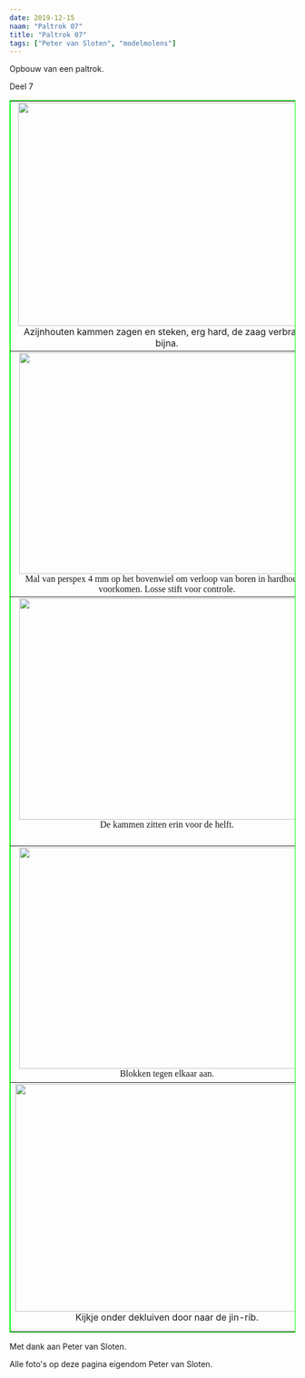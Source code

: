 ```yaml
---
date: 2019-12-15
naam: "Paltrok 07"
title: "Paltrok 07"
tags: ["Peter van Sloten", "modelmolens"]
---
```


Opbouw van een paltrok.

Deel 7

<table border="1" width="100%" style="border-collapse: collapse" bordercolor="#00FF00">
	<tr>
		<td width="531" align="center" valign="top">
		<img src="/images/modelmolens/peter%20van%20sloten/paltrok/Opbouw%20paltrok%2024-1-2011-1-.jpg" width="526" height="394"><br>
		<span lang="nl">A</span>zijnhouten kammen zagen en steken, erg hard, de 
		zaag verbrandt bijna.</td>
		<td align="center" valign="top">
		<img src="/images/modelmolens/peter%20van%20sloten/paltrok/Opbouw%20paltrok%2024-1-2011-2-.jpg" width="526" height="394"><br>
		<span style="font-family: Times New Roman"><span lang="nl">A</span>lles 
		gezaagd en gestoken, 3 mm dik, 27 mm lang in ruwe vorm.</span></td>
	</tr>
	<tr>
		<td width="531" align="center" valign="top">
		<img src="/images/modelmolens/peter%20van%20sloten/paltrok/Opbouw%20paltrok%2024-1-2011-3-.jpg" width="521" height="390"><br>
		<span style="font-size: 14.0pt; font-family: Arial,sans-serif"> </span><font face="Times New Roman"><span lang="nl">M</span>al 
		van perspex 4 mm op het bovenwiel om verloop van boren in hardhout te 
		voorkomen. Losse stift voor controle.</font></td>
		<td align="center" valign="top">
		<img src="/images/modelmolens/peter%20van%20sloten/paltrok/Opbouw%20paltrok%2024-1-2011-4-.jpg" width="524" height="392"><br>
		<span style="font-family: Times New Roman"><span lang="nl">M</span>al 
		van perspex 4 mm voor krukwiel.</span></td>
	</tr>
	<tr>
		<td width="531" align="center" valign="top">
		<img src="/images/modelmolens/peter%20van%20sloten/paltrok/Opbouw%20paltrok%2024-1-2011-5-.jpg" width="521" height="390"><br>
		<span style="font-family: Times New Roman"><span lang="nl">D</span>e 
		kammen zitten erin voor de helft.</span></td>
		<td align="center" valign="top">
		<img src="/images/modelmolens/peter%20van%20sloten/paltrok/Opbouw%20paltrok%2024-1-2011-6-.jpg" width="524" height="392"><br>
		<span lang="nl">J</span>in-rib merbau, 3 mm messing asje, 3 schijven van 
		8 mm rond. <br>
		De bovenblok is 25 x 6 en onderblok is 18 x 6 mm.</td>
	</tr>
	<tr>
		<td width="531" align="center" valign="top">
		<img src="/images/modelmolens/peter%20van%20sloten/paltrok/Opbouw%20paltrok%2024-1-2011-7-.jpg" width="521" height="390"><br>
		<span style="font-family: Times New Roman"><span lang="nl">B</span>lokken 
		tegen elkaar aan.</span></td>
		<td align="center" valign="top">
		<img src="/images/modelmolens/peter%20van%20sloten/paltrok/Opbouw%20paltrok%2024-1-2011-8-.jpg" width="524" height="392"><br>
		<span style="font-family: Times New Roman"><span lang="nl">R</span>ib 
		onder dekluiven gemonteerd, loopt dwars over zaagslee heen.</span></td>
	</tr>
	<tr>
		<td width="531" align="center" valign="top">
		<img src="/images/modelmolens/peter%20van%20sloten/paltrok/Opbouw%20paltrok%2024-1-2011-9-.jpg" width="535" height="401"><br>
		<span lang="nl">K</span>ijkje onder dekluiven door naar de jin-rib.</td>
		<td align="center" valign="top">
		<img src="/images/modelmolens/peter%20van%20sloten/paltrok/Opbouw%20paltrok%2024-1-2011-10-.jpg" width="524" height="392"><br>
		<span lang="nl">B</span>ovenwiel compleet, nu nog met precisiepasser op 
		steek zetten. <br>
		Volgende keer zie je het resultaat.</td>
	</tr>
</table>

Met dank aan Peter van Sloten.

Alle foto's op deze pagina eigendom Peter van Sloten.